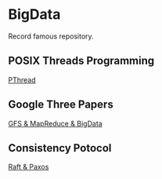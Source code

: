 # BigData
Record famous repository.

## POSIX Threads Programming
[PThread](https://computing.llnl.gov/tutorials/pthreads/)

## Google Three Papers
[GFS & MapReduce & BigData](./GoogleThreePapers/ThreePapers.md)

## Consistency Potocol
[Raft & Paxos](./ConsistencyProtocol)
